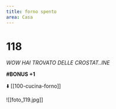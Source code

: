 ```yaml
---
title: forno spento
area: Casa
---
```

# 118
_WOW HAI TROVATO DELLE CROSTAT..INE_

**#BONUS +1**

⬇️ [[100-cucina-forno]]

![[foto_119.jpg]]